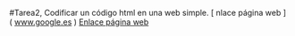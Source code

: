 #Tarea2, Codificar un código html en una web simple.
[ nlace página web ] ( www.google.es )
[Enlace página web](https://cdn.rawgit.com/MarcosMon/tarea2/f8bf6d23/index.html)
